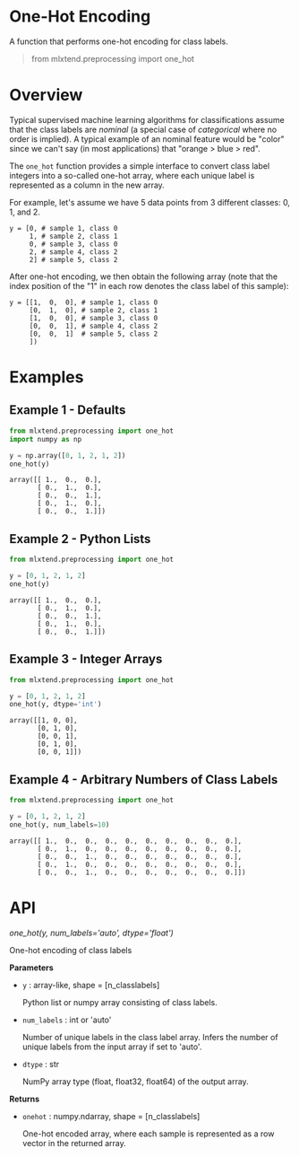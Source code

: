 # One-Hot Encoding

A function that performs one-hot encoding for class labels.

> from mlxtend.preprocessing import one_hot

# Overview

Typical supervised machine learning algorithms for classifications assume that the class labels are *nominal* (a special case of *categorical* where no order is implied). A typical example of an nominal feature would be "color" since we can't say (in most applications) that "orange > blue > red".

The `one_hot` function provides a simple interface to convert class label integers into a so-called one-hot array, where each unique label is represented as a column in the new array.

For example, let's assume we have 5 data points from 3 different classes: 0, 1, and 2.

    y = [0, # sample 1, class 0 
         1, # sample 2, class 1 
         0, # sample 3, class 0
         2, # sample 4, class 2
         2] # sample 5, class 2
 
After one-hot encoding, we then obtain the following array (note that the index position of the "1" in each row denotes the class label of this sample):

    y = [[1,  0,  0], # sample 1, class 0 
         [0,  1,  0], # sample 2, class 1  
         [1,  0,  0], # sample 3, class 0
         [0,  0,  1], # sample 4, class 2
         [0,  0,  1]  # sample 5, class 2
         ]) 

# Examples

## Example 1 - Defaults


```python
from mlxtend.preprocessing import one_hot
import numpy as np

y = np.array([0, 1, 2, 1, 2])
one_hot(y)
```




    array([[ 1.,  0.,  0.],
           [ 0.,  1.,  0.],
           [ 0.,  0.,  1.],
           [ 0.,  1.,  0.],
           [ 0.,  0.,  1.]])



## Example 2 - Python Lists


```python
from mlxtend.preprocessing import one_hot

y = [0, 1, 2, 1, 2]
one_hot(y)
```




    array([[ 1.,  0.,  0.],
           [ 0.,  1.,  0.],
           [ 0.,  0.,  1.],
           [ 0.,  1.,  0.],
           [ 0.,  0.,  1.]])



## Example 3 - Integer Arrays


```python
from mlxtend.preprocessing import one_hot

y = [0, 1, 2, 1, 2]
one_hot(y, dtype='int')
```




    array([[1, 0, 0],
           [0, 1, 0],
           [0, 0, 1],
           [0, 1, 0],
           [0, 0, 1]])



## Example 4 - Arbitrary Numbers of Class Labels


```python
from mlxtend.preprocessing import one_hot

y = [0, 1, 2, 1, 2]
one_hot(y, num_labels=10)
```




    array([[ 1.,  0.,  0.,  0.,  0.,  0.,  0.,  0.,  0.,  0.],
           [ 0.,  1.,  0.,  0.,  0.,  0.,  0.,  0.,  0.,  0.],
           [ 0.,  0.,  1.,  0.,  0.,  0.,  0.,  0.,  0.,  0.],
           [ 0.,  1.,  0.,  0.,  0.,  0.,  0.,  0.,  0.,  0.],
           [ 0.,  0.,  1.,  0.,  0.,  0.,  0.,  0.,  0.,  0.]])



# API


*one_hot(y, num_labels='auto', dtype='float')*

One-hot encoding of class labels

**Parameters**

- `y` : array-like, shape = [n_classlabels]

    Python list or numpy array consisting of class labels.

- `num_labels` : int or 'auto'

    Number of unique labels in the class label array. Infers the number
    of unique labels from the input array if set to 'auto'.

- `dtype` : str

    NumPy array type (float, float32, float64) of the output array.

**Returns**

- `onehot` : numpy.ndarray, shape = [n_classlabels]

    One-hot encoded array, where each sample is represented as
    a row vector in the returned array.


